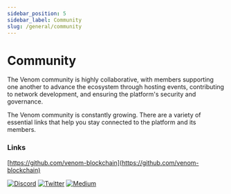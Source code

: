 ```yaml
---
sidebar_position: 5
sidebar_label: Community
slug: /general/community
---
```


# Community

The Venom community is highly collaborative, with members supporting one another to advance the ecosystem through hosting events, contributing to network development, and ensuring the platform's security and governance.

The Venom community is constantly growing. There are a variety of essential links that help you stay connected to the platform and its members.

### Links

[https://github.com/venom-blockchain](https://github.com/venom-blockchain)

[![Discord](../../../static/img/discord.png)](https://discord.gg/E5JdCbFFW7)     [![Twitter](../../../static/img/tw.png)](https://twitter.com/venomfoundation)     [![Medium](../../../static/img/md.png)](https://medium.com/@venom.foundation)
